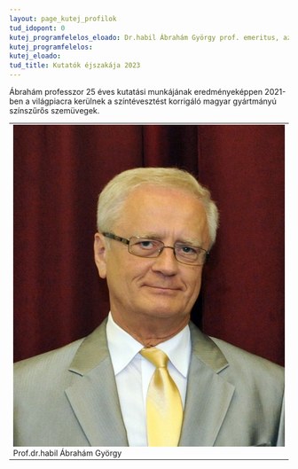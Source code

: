 ```yaml
---
layout: page_kutej_profilok
tud_idopont: 0
kutej_programfelelos_eloado: Dr.habil Ábrahám György prof. emeritus, az MTA doktora
kutej_programfelelos: 
kutej_eloado:
tud_title: Kutatók éjszakája 2023
---
```

Ábrahám professzor 25 éves kutatási munkájának eredményeképpen 2021-ben a világpiacra kerülnek a színtévesztést korrigáló magyar gyártmányú színszűrős szemüvegek. 


 <table class="picture">
<tr>
<td>

<div class="gallery">
    <img src="images/abraham_gyorgy.jpg" max-width="250" max-height="200">
  <div class="desc">Prof.dr.habil Ábrahám György</div>
</div>

</td>
</tr>
</table>
